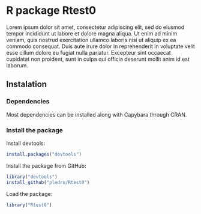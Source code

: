 # R package Rtest0

Lorem ipsum dolor sit amet, consectetur adipiscing elit, sed do eiusmod tempor incididunt ut labore et dolore magna aliqua. Ut enim ad minim veniam, quis nostrud exercitation ullamco laboris nisi ut aliquip ex ea commodo consequat. Duis aute irure dolor in reprehenderit in voluptate velit esse cillum dolore eu fugiat nulla pariatur. Excepteur sint occaecat cupidatat non proident, sunt in culpa qui officia deserunt mollit anim id est laborum.

## Instalation

### Dependencies

Most dependencies can be installed along with Capybara through CRAN.

### Install the package
Install devtools:
```r
install.packages("devtools")
```
Install the package from GitHub:
```r
library("devtools")
install_github("pledru/Rtest0")
```
Load the package:
```r
library("Rtest0")
